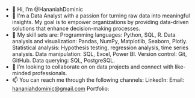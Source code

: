 - 👋 Hi, I’m @HananiahDominic
- 👀 I'm a Data Analyst with a passion for turning raw data into meaningful insights. My goal is to empower organizations by providing data-driven solutions that enhance decision-making processes.
- 🌱 My skill sets are:
Programming languages: Python, SQL, R.
Data analysis and visualization: Pandas, NumPy, Matplotlib, Seaborn, Plotly.
Statistical analysis: Hypothesis testing, regression analysis, time series analysis.
Data manipulation: SQL, Excel, Power BI.
Version control: Git, GitHub.
Data querying: SQL, PostgreSQL.
- 💞️ I’m looking to collaborate on  on data projects and connect with like-minded professionals. 
- 📫 You can reach me through the following channels:
LinkedIn:
Email: hananiahdominic@gmail.com
Portfolio: 

<!---
HananiahDominic/HananiahDominic is a ✨ special ✨ repository because its `README.md` (this file) appears on your GitHub profile.
You can click the Preview link to take a look at your changes.
--->
